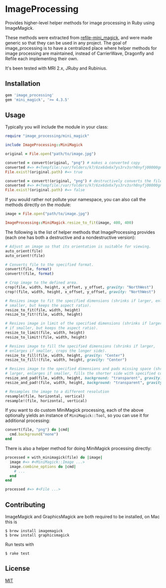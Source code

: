 # ImageProcessing

Provides higher-level helper methods for image processing in Ruby using
ImageMagick.

These methods were extracted from [refile-mini_magick], and were made generic so
that they can be used in any project. The goal of image_processing is to have a
centralized place where helper methods for image processing are maintained,
instead of CarrierWave, Dragonfly and Refile each implementing their own.

It's been tested with MRI 2.x, JRuby and Rubinius.

## Installation

```ruby
gem 'image_processing'
gem 'mini_magick', '>= 4.3.5'
```

## Usage

Typically you will include the module in your class:

```rb
require "image_processing/mini_magick"

include ImageProcessing::MiniMagick

original = File.open("path/to/image.jpg")

converted = convert(original, "png") # makes a converted copy
converted #=> #<Tempfile:/var/folders/k7/6zx6dx6x7ys3rv3srh0nyfj00000gn/T/mini_magick20151003-23030-9e1vjz.png (closed)>
File.exist?(original.path) #=> true

converted = convert!(original, "png") # destructively converts the file
converted #=> #<Tempfile:/var/folders/k7/6zx6dx6x7ys3rv3srh0nyfj00000gn/T/mini_magick20151003-23030-9e1vjz.png (closed)>
File.exist?(original.path) #=> false
```

If you would rather not pollute your namespace, you can also call the methods
directly on the module:

```rb
image = File.open("path/to/image.jpg")

ImageProcessing::MiniMagick.resize_to_fit(image, 400, 400)
```

The following is the list of helper methods that ImageProcessing provides (each
one has both a destructive and a nondestructive version):

```rb
# Adjust an image so that its orientation is suitable for viewing.
auto_orient(file)
auto_orient!(file)

# Converts file to the specified format.
convert(file, format)
convert!(file, format)

# Crop image to the defined area.
crop(file, width, height, x_offset, y_offset, gravity: "NorthWest")
crop!(file, width, height, x_offset, y_offset, gravity: "NorthWest")

# Resizes image to fit the specified dimensions (shrinks if larger, enlarges if
# smaller, but keeps the aspect ratio).
resize_to_fit(file, width, height)
resize_to_fit!(file, width, height)

# Resizes image in limit of the specified dimensions (shrinks if larger, keeps
# if smaller, but keeps the aspect ratio).
resize_to_limit(file, width, height)
resize_to_limit!(file, width, height)

# Resizes image to fill the specified dimensions (shrinks if larger,
# enlarges if smaller, crops the longer side).
resize_to_fill(file, width, height, gravity: "Center")
resize_to_fill!(file, width, height, gravity: "Center")

# Resizes image to the specified dimensions and pads missing space (shrinks if
# larger, enlarges if smaller, fills the shorter side with specified color).
resize_and_pad(file, width, height, background: "transparent", gravity: "Center")
resize_and_pad!(file, width, height, background: "transparent", gravity: "Center")

# Resamples the image to a different resolution
resample(file, horizontal, vertical)
resample!(file, horizontal, vertical)
```

If you want to do custom MiniMagick processing, each of the above optionally
yields an instance of `MiniMagick::Tool`, so you can use it for additional
processing:

```rb
convert(file, "png") do |cmd|
  cmd.background("none")
end
```

There is also a helper method for doing MiniMagick processing directly:

```rb
processed = with_minimagick(file) do |image|
  image #=> #<MiniMagick::Image ...>
  image.combine_options do |cmd|
    # ...
  end
end

processed #=> #<File ...>
```

## Contributing

ImageMagick and GraphicsMagick are both required to be installed, on Mac this is

```
$ brew install imagemagick
$ brew install graphicsmagick
```

Run tests with

```
$ rake test
```

## License

[MIT](LICENSE.txt)

[refile-mini_magick]: https://github.com/refile/refile-mini_magick
